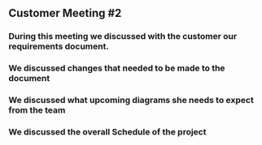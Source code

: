 ## Customer Meeting #2
### During this meeting we discussed with the customer our requirements document.
### We discussed changes that needed to be made to the document
### We discussed what upcoming diagrams she needs to expect from the team
### We discussed the overall Schedule of the project
